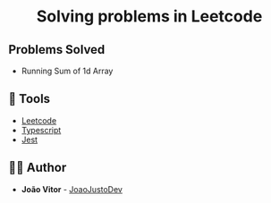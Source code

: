 <h1 align="center">
  <strong>Solving problems in Leetcode</strong>
</h1>

## Problems Solved

- Running Sum of 1d Array

## 🧰 Tools

- [Leetcode](https://leetcode.com/)
- [Typescript](https://www.typescriptlang.org/)
- [Jest](https://jestjs.io/pt-BR/)

## 🙋‍♂️ Author

- **João Vitor** - [JoaoJustoDev](https://github.com/joaojustodev)
